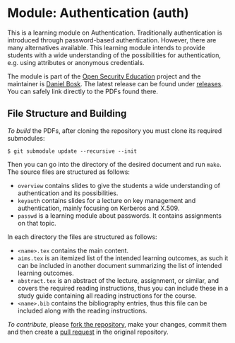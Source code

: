 Module: Authentication (auth)
===============================================================================

This is a learning module on Authentication.  Traditionally authentication is 
introduced through password-based authentication.  However, there are many 
alternatives available.  This learning module intends to provide students with 
a wide understanding of the possibilities for authentication, e.g. using 
attributes or anonymous credentials.

The module is part of the [Open Security Education][OpenSecEd] project and the 
maintainer is [Daniel Bosk][Maintainer].  The latest release can be found under 
[releases][Releases].  You can safely link directly to the PDFs found there.

[OpenSecEd]: https://github.com/OpenSecEd
[Maintainer]: https://github.com/dbosk
[Releases]: https://github.com/OpenSecEd/appliedcrypto/releases


File Structure and Building
-------------------------------------------------------------------------------

*To build* the PDFs, after cloning the repository you must clone its required 
submodules:
```shell
$ git submodule update --recursive --init
```
Then you can go into the directory of the desired document and run `make`.
The source files are structured as follows:

- `overview` contains slides to give the students a wide understanding of 
  authentication and its possibilities.
- `keyauth` contains slides for a lecture on key management and authentication, 
  mainly focusing on Kerberos and X.509.
- `passwd` is a learning module about passwords.  It contains assignments on 
  that topic.

In each directory the files are structured as follows:

- `<name>.tex` contains the main content.
- `aims.tex` is an itemized list of the intended learning outcomes, as such it 
  can be included in another document summarizing the list of intended learning 
  outcomes.
- `abstract.tex` is an abstract of the lecture, assignment, or similar, and 
  covers the required reading instructions, thus you can include these in 
  a study guide containing all reading instructions for the course.
- `<name>.bib` contains the bibliography entries, thus this file can be 
  included along with the reading instructions.


*To contribute*, please [fork the repository][ForkARepo], make your changes, 
commit them and then create a [pull request][PullRequest] in the original 
repository.

[ForkARepo]: https://help.github.com/articles/fork-a-repo/
[PullRequest]: https://help.github.com/articles/using-pull-requests/
